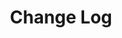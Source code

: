 ---
{
	"title" : "Change Log",
	"iconUrl" : "Packages/com.passivepicasso.thunderkit/Documentation/graphics/TK_Documentation_2X_Icon.png",
	"contentUrl" : "Packages/com.passivepicasso.thunderkit/CHANGELOG.md",
	"headerClasses" : [ "bm4", "page-header-container" ],
	"titleClasses" : [ "page-header" ],
	"iconClasses" : [ "header-icon" ]
}

---